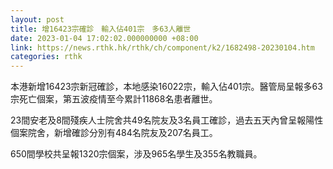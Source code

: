 ```yaml
---
layout: post
title: 增16423宗確診　輸入佔401宗　多63人離世
date: 2023-01-04 17:02:02.000000000 +08:00
link: https://news.rthk.hk/rthk/ch/component/k2/1682498-20230104.htm
categories: rthk
---
```


本港新增16423宗新冠確診，本地感染16022宗，輸入佔401宗。醫管局呈報多63宗死亡個案，第五波疫情至今累計11868名患者離世。

23間安老及8間殘疾人士院舍共49名院友及3名員工確診，過去五天內曾呈報陽性個案院舍，新增確診分別有484名院友及207名員工。

650間學校共呈報1320宗個案，涉及965名學生及355名教職員。
